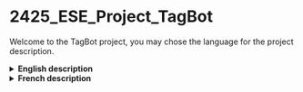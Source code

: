 # 2425_ESE_Project_TagBot
Welcome to the TagBot project, you may chose the language for the project description.

<details>
  <summary><strong>English description</strong></summary>  

  ## Introduction
  
  You are currently in the TagBot project (or cat robot), which is part of a class project where each team must design a robot. These robots must be able to play tag together, with a cat and mice, on a table with no edges.
  
  This project involves designing a cat robot which must:
  - Move on a table without edges (without falling off)
  - Be able to change state (cat or mouse)
    - If the robot is a cat, it must be able to catch the mouse
    - If the robot is a mouse, it must be able to escape from the cat
  
  We have several levels of objectives to achieve:
  Level 0: Robot moves + does not fall off the table
  Level 1: Detects another robot and approaches it (cat) or moves away (mouse)
  Level 2: Changes behavior after contact + operates with multiple robots
  Level 3: Capable of self-localization + not affected by obstacles outside the table
  
  ## Microprocessor System
  
  The first 10 sessions are dedicated to creating the PCB, which must be ordered before the All Saints' Day holidays.
  
  Session 1 -> Architectural Diagram / BOM
  Session 2 and 3 -> Annotated Electronic Diagram
  Session 4 -> Corrections to Diagram / Final BOM
  Session 5 -> Placement
  Session 6 -> Corrected Placement
  Session 7 and 8 -> Routing
  Session 9 and 10 -> Routing Corrections, Export
  
  
  # Lidar X4 Driver
  
  The file `X4_driver.c` provides an implementation to interface with the X4 device via UART communication. This driver supports various functionalities, including starting and stopping scans, retrieving device information and status, and processing scan data. The driver uses a protocol defined in the header file `X4_driver.h` and handles responses from the X4 device.
  
  - **STM32 HAL Library** for UART communication.
  - **Standard C Libraries** (string.h, math.h, stdlib.h, stdbool.h).
  
  <details>
    <summary><strong>Header File X4_driver.h</strong></summary>
  
    ## Header File: `X4_driver.h`
  
    ### Macros
  
    - **Command Bytes:**
      - `X4_CMD_START` - Start of a command sequence.
      - `X4_CMD_START_SCAN` - Command to start a scan.
      - `X4_CMD_STOP_SCAN` - Command to stop a scan.
      - `X4_CMD_GET_INFO` - Command to get device information.
      - `X4_CMD_GET_HEALTH` - Command to get device status.
      - `X4_CMD_SOFT_RESTART` - Command for a soft restart.
  
    - **Response Protocol:**
      - `X4_RESPONSE_START_SIGN` - Expected start signature of a response.
      - `X4_RESPONSE_SINGLE_MODE` - Single response mode.
      - `X4_RESPONSE_CONTINUOUS_MODE` - Continuous response mode.
  
    - **Response Sizes:**
      - `X4_RESPONSE_HEADER_SIZE` - Size of the response header.
      - `X4_MAX_RESPONSE_SIZE` - Maximum size of the response content.
      - `X4_SERIAL_NUMBER_SIZE` - Size of the serial number.
      - `X4_SERIAL_FIRMWARE_SIZE` - Size of the firmware version.
  
    ### Structures
  
    - **`X4_ResponseMessage`**
      - Contains fields for parsing the response message, including start signature, response length, mode, type code, and content.
  
    - **`X4_DeviceInfo`**
      - Contains fields for device model, firmware version, hardware version, and serial number.
  
    - **`X4_ScanData`**
      - Contains fields for packet header, packet type, sample count, angles, checksum, and dynamically allocated sample data, distances, and angles.
  
    ### Function Prototypes
  
    - **`void X4_StartScan(void);`**
      - Starts a scan on the X4 device.
  
    - **`void X4_StopScan(void);`**
      - Stops the ongoing scan.
  
    - **`void X4_GetDeviceInfo(void);`**
      - Retrieves information about the device.
  
    - **`void X4_GetHealthStatus(void);`**
      - Retrieves the device's status.
  
    - **`void X4_SoftRestart(void);`**
      - Performs a soft restart of the device.
  
    - **`void X4_HandleResponse(void);`**
      - Handles the response received from the X4 device.
  
    - **`void X4_ParseMessage(const uint8_t *raw_data, X4_ResponseMessage *response);`**
      - Parses a raw message into a structured response.
  
    - **`uint16_t convertBytesToUint16(const uint8_t* byte_array);`**
      - Converts a 2-byte array into a 16-bit unsigned integer.
  
  </details>
  
  <details>
    <summary><strong>Source File: X4_driver.c</strong></summary>
  
    ## Key Functions
  
    - **`static void X4_SendCommand(uint8_t command)`**
      - Sends a command to the X4 device via UART.
  
    - **`void X4_StartScan(void)`**
      - Sends the start scan command and handles the response.
  
    - **`void X4_StopScan(void)`**
      - Sends the stop scan command.
  
    - **`void X4_SoftRestart(void)`**
      - Sends the soft restart command.
  
    - **`void X4_GetDeviceInfo(void)`**
      - Sends the command to get device information and processes the response.
  
    - **`void X4_GetDeviceHealth(void)`**
      - Sends the command to get device status and processes the response.
  
    - **`void X4_HandleDeviceInfoResponse(const X4_ResponseMessage* response)`**
      - Handles and parses the device information response.
  
    - **`void X4_HandleDeviceHealthResponse(const X4_ResponseMessage* response)`**
      - Handles and parses the device status response.
  
    - **`void X4_HandleScanResponse(const X4_ResponseMessage* response)`**
      - Handles and parses the scan data response.
  
    - **`void X4_HandleResponse(void)`**
      - Receives and processes UART data, sending it to the appropriate handler.
  
    - **`void X4_ParseMessage(const uint8_t *raw_data, X4_ResponseMessage *response)`**
      - Parses a raw message into a structured response.
  
    - **`void X4_HandleScanDataDistances(X4_ScanData *scan_data)`**
      - Processes and calculates distances from scan data.
  
    - **`void X4_HandleScanDataAngles(X4_ScanData *scan_data)`**
      - Processes and calculates angles from scan data.
  
    - **`uint16_t calculateXOR(const X4_ScanData *scan_data, size_t packet_length)`**
      - Calculates the XOR of all bytes in the packet, excluding the checksum.
  
    - **`bool verifyCheckCode(const X4_ScanData *scan_data, size_t packet_length)`**
      - Verifies the integrity of the scan data using the checksum.
  
    - **`uint16_t convertBytesToUint16(const uint8_t* byte_array)`**
      - Converts a 2-byte array into a 16-bit unsigned integer.
  </details>
  
  <details>
    <summary><strong>Usage</strong></summary>
    
    1. **Initialization:**
       - Ensure UART is properly initialized and configured in your main application.
  
    2. **Sending Commands:**
       - Use functions like `X4_StartScan()`, `X4_StopScan()`, and `X4_GetDeviceInfo()` to interact with the X4 device.
  
    3. **Handling Responses:**
       - Call `X4_HandleResponse()` to receive and process responses. Implement appropriate handlers for device information, device status, and scan data.
  
    4. **Processing Scan Data:**
       - Use `X4_HandleScanDataDistances()` and `X4_HandleScanDataAngles()` to process scan data and calculate distances and angles.
  </details>
  
  <details>
    <summary><strong>Notes</strong></summary>
    ## Notes
  
    - Ensure that the `HAL_UART_Receive` function is configured with an appropriate timeout and error handling as required by your application.
    - Adjust `X4_MAX_RESPONSE_SIZE` in the header file if necessary based on the expected response size from the device.
  </details>
  
  ## Hardware
  
  Most of the hardware has been specified for us, but we need to find our own method to detect the edges to avoid falling off the table. We would like to use IR sensors for this purpose. The sensor will be placed under the robot and will detect the voltage which determines its distance from the ground. When this signal decreases significantly (i.e., the distance increases), it indicates that we are near an edge. Since it will be placed under the robot, we need a sensor capable of detecting small distances, such as the Sharp GP2Y0A21SK0F sensor.
  
  We also want to add a visible LED to indicate the state of our cat robot.
</details>

<details>
  <summary><strong>French description</strong></summary>
  
  ## Introduction
  
  Vous vous trouvez actuellement dans le projet TagBot (ou chat robot), il s'intègre à un projet de classe ou chaque équipe doit concevoir un robot, ces robots doivent pouvoir jouer au chat ensemble, avec un chat et des souris, sur une table sans bords. 
  
  Ce projet est la conception d'un chat robot il doit:
  - se déplacer sur une table sans bord (sans tomber)
  - pouvoir changer d'état (chat ou souris)
    - si le robot est chat il doit pouvoir attraper la souris
    - si le robot est souris il doit pouvoir échaper au chat
  
  Nous avons plusieurs niveaux d'objectifs à atteindre: 
  Niveau 0 : robot se déplace + ne tombe pas de la table
  Niveau 1 : détecte un robot et s'en rapproche (chat) ou s'en éloigne (souris)
  Niveau 2 : change de comportement après un contact + fonctionne avec plusieurs robots
  Niveau 3 : capable de se localiser + n'est pas affecté par les obstacles hors de la table
  
  ## Systeme à microprocessuers
  
  Les 10 premières séances sont consacrées à la création du PCB que l'on doit commander avant les vacances de Toussaint. 
  
  Séance 1 -> Schéma architectural / BOM
  Séance 2 et 3 -> Schéma électronique annoté
  Séance 4 -> Corrections Schéma / BOM Finale
  Séance 5 -> Placement
  Séance 6 -> Placement corrigé
  Séance 7 et 8 -> Routage
  Séance 9 et 10 -> Corrections Routage, export
  
  
    
  # Pilote Lidar X4
  
  Le fichier `X4_driver.c` fournit une implémentation pour interfacer avec le périphérique X4 via la communication UART. Ce pilote prend en charge diverses fonctionnalités, y compris le démarrage et l'arrêt des analyses, la récupération des informations et de l'état de l'appareil, et le traitement des données d'analyse. Le pilote utilise un protocole défini dans le fichier d'en-tête `X4_driver.h` et gère les réponses du périphérique X4.
  
  - **Bibliothèque STM32 HAL** pour la communication UART.
  - **Bibliothèques C standard** (string.h, math.h, stdlib.h, stdbool.h).
  
  <details>
    <summary><strong>Fichier header X4_driver.h</strong></summary>
  
    ## Fichier d'en-tête : `X4_driver.h`
  
    ### Macros
  
    - **Octets de Commande :**
      - `X4_CMD_START` - Début d'une séquence de commande.
      - `X4_CMD_START_SCAN` - Commande pour démarrer une analyse.
      - `X4_CMD_STOP_SCAN` - Commande pour arrêter une analyse.
      - `X4_CMD_GET_INFO` - Commande pour obtenir des informations sur l'appareil.
      - `X4_CMD_GET_HEALTH` - Commande pour obtenir l'état de l'appareil.
      - `X4_CMD_SOFT_RESTART` - Commande pour effectuer un redémarrage à chaud.
  
    - **Protocole de Réponse :**
      - `X4_RESPONSE_START_SIGN` - Signature de début attendue d'une réponse.
      - `X4_RESPONSE_SINGLE_MODE` - Mode de réponse unique.
      - `X4_RESPONSE_CONTINUOUS_MODE` - Mode de réponse continue.
  
    - **Tailles des Réponses :**
      - `X4_RESPONSE_HEADER_SIZE` - Taille de l'en-tête de réponse.
      - `X4_MAX_RESPONSE_SIZE` - Taille maximale du contenu de la réponse.
      - `X4_SERIAL_NUMBER_SIZE` - Taille du numéro de série.
      - `X4_SERIAL_FIRMWARE_SIZE` - Taille de la version du firmware.
  
    ### Structures
  
    - **`X4_ResponseMessage`**
      - Contient des champs pour l'analyse du message de réponse, y compris la signature de début, la longueur de la réponse, le mode, le code de type et le contenu.
  
    - **`X4_DeviceInfo`**
      - Contient des champs pour le modèle de l'appareil, la version du firmware, la version matérielle et le numéro de série.
  
    - **`X4_ScanData`**
      - Contient des champs pour l'en-tête du paquet, le type de paquet, la quantité d'échantillons, les angles, le code de vérification, et des données échantillons, distances et angles allouées dynamiquement.
  
    ### Prototypes de Fonction
  
    - **`void X4_StartScan(void);`**
      - Démarre une analyse sur le périphérique X4.
  
    - **`void X4_StopScan(void);`**
      - Arrête l'analyse en cours.
  
    - **`void X4_GetDeviceInfo(void);`**
      - Récupère les informations sur l'appareil.
  
    - **`void X4_GetHealthStatus(void);`**
      - Récupère l'état de l'appareil.
  
    - **`void X4_SoftRestart(void);`**
      - Effectue un redémarrage à chaud de l'appareil.
  
    - **`void X4_HandleResponse(void);`**
      - Gère la réponse reçue du périphérique X4.
  
    - **`void X4_ParseMessage(const uint8_t *raw_data, X4_ResponseMessage *response);`**
      - Analyse un message brut en une réponse structurée.
  
    - **`uint16_t convertBytesToUint16(const uint8_t* byte_array);`**
      - Convertit un tableau de 2 octets en un entier non signé de 16 bits.
    
  </details>
  
  <details>
    <summary><strong>Fichier Source : X4_driver.c</strong></summary>
  
    ## Fonctions Clés
  
    - **`static void X4_SendCommand(uint8_t command)`**
      - Envoie une commande au périphérique X4 via UART.
  
    - **`void X4_StartScan(void)`**
      - Envoie la commande de démarrage de l'analyse et gère la réponse.
  
    - **`void X4_StopScan(void)`**
      - Envoie la commande d'arrêt de l'analyse.
  
    - **`void X4_SoftRestart(void)`**
      - Envoie la commande de redémarrage à chaud.
  
    - **`void X4_GetDeviceInfo(void)`**
      - Envoie la commande pour obtenir des informations sur l'appareil et traite la réponse.
  
    - **`void X4_GetDeviceHealth(void)`**
      - Envoie la commande pour obtenir l'état de l'appareil et traite la réponse.
  
    - **`void X4_HandleDeviceInfoResponse(const X4_ResponseMessage* response)`**
      - Gère et analyse la réponse d'information sur l'appareil.
  
    - **`void X4_HandleDeviceHealthResponse(const X4_ResponseMessage* response)`**
      - Gère et analyse la réponse de l'état de l'appareil.
  
    - **`void X4_HandleScanResponse(const X4_ResponseMessage* response)`**
      - Gère et analyse la réponse des données d'analyse.
  
    - **`void X4_HandleResponse(void)`**
      - Reçoit et traite les données UART, les envoie au gestionnaire approprié.
  
    - **`void X4_ParseMessage(const uint8_t *raw_data, X4_ResponseMessage *response)`**
      - Analyse un message brut en une réponse structurée.
  
    - **`void X4_HandleScanDataDistances(X4_ScanData *scan_data)`**
      - Traite et calcule les distances à partir des données d'analyse.
  
    - **`void X4_HandleScanDataAngles(X4_ScanData *scan_data)`**
      - Traite et calcule les angles à partir des données d'analyse.
  
    - **`uint16_t calculateXOR(const X4_ScanData *scan_data, size_t packet_length)`**
      - Calcule le XOR de tous les octets dans le paquet, à l'exception du code de vérification.
  
    - **`bool verifyCheckCode(const X4_ScanData *scan_data, size_t packet_length)`**
      - Vérifie l'intégrité des données d'analyse en utilisant le code de vérification.
  
    - **`uint16_t convertBytesToUint16(const uint8_t* byte_array)`**
      - Convertit un tableau de 2 octets en un entier non signé de 16 bits.
  </details>
  
  <details>
    <summary><strong>Utilisation </strong></summary>
    
    1. **Initialisation :**
       - Assurez-vous que UART est correctement initialisé et configuré dans votre application principale.
  
    2. **Envoi de Commandes :**
       - Utilisez des fonctions telles que `X4_StartScan()`, `X4_StopScan()` et `X4_GetDeviceInfo()` pour interagir avec le périphérique X4.
  
    3. **Gestion des Réponses :**
       - Appelez `X4_HandleResponse()` pour recevoir et traiter les réponses. Implémentez des gestionnaires appropriés pour les informations sur l'appareil, l'état de l'appareil et les données d'analyse.
  
    4. **Traitement des Données d'Analyse :**
       - Utilisez `X4_HandleScanDataDistances()` et `X4_HandleScanDataAngles()` pour traiter les données d'analyse et calculer les distances et les angles.
  </details>
  
  <details>
    <summary><strong>Remarques </strong></summary>
    ## Remarques
  
    - Assurez-vous que la fonction `HAL_UART_Receive` est configurée avec un délai d'attente approprié et une gestion des erreurs selon les besoins de votre application.
    - Ajustez `X4_MAX_RESPONSE_SIZE` dans le fichier d'en-tête si nécessaire en fonction de la taille de réponse attendue du périphérique.
  </details>
  
  ## Le materiel
  
  L'essentiel du materiel nous a été imposé, mais nous devons trouver par nous même le moyen par lequel nous voulons détetecter les bords pour ne pas tomber de la table. 
  Pour cela on aimerait utiliser les capteurs IR ce capteur sera placer sous le robot et recevra donc une tension qui déterminera sa distance par rapport au sol, quand ce signal diminue fortement (donc la distance augmente) cela signifie qu'on est sur un bord. Comme il sera sous le robot il nous faut un capteur qui est capable de detecté des petites distances comme le capteur sharp GP2Y0A21SK0F. 
  
  On aimerai aussi ajouter une led visible qui nous permettrait de savoir quel est l'état de notre robot chat.
</details>
